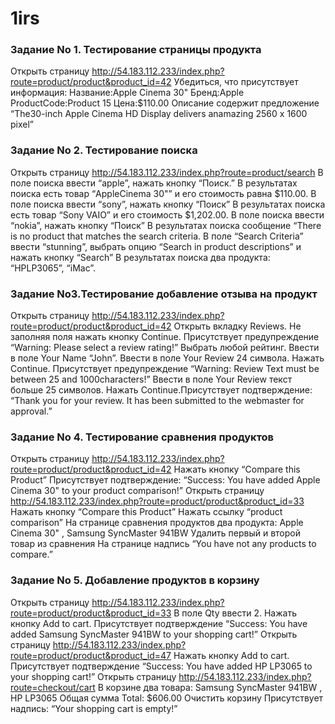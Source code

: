 # 1irs

### Задание No 1. Тестирование страницы продукта

Открыть страницу 
http://54.183.112.233/index.php?route=product/product&product_id=42 
Убедиться, что присутствует информация: 
Название:Apple Cinema 30" 
Бренд:Apple 
ProductCode:Product 15 
Цена:$110.00 
Описание содержит предложение “The30-inch Apple Cinema HD Display delivers anamazing 2560 x 1600 pixel”

### Задание No 2. Тестирование поиска

Открыть страницу 
http://54.183.112.233/index.php?route=product/search 
В поле поиска ввести “apple”, нажать кнопку “Поиск.” 
В результатах поиска есть товар “AppleCinema 30"” и его стоимость равна $110.00. 
В поле поиска ввести “sony”, нажать кнопку “Поиск” 
В результатах поиска есть товар “Sony VAIO” и его стоимость $1,202.00. 
В поле поиска ввести “nokia”, нажать кнопку “Поиск” 
В результатах поиска сообщение “There is no product that matches the search criteria. В поле “Search Criteria” ввести “stunning”, выбрать опцию “Search in product descriptions” и нажать кнопку “Search” В результатах поиска два продукта: “HPLP3065”, “iMac”.

### Задание No3.Тестирование добавление отзыва на продукт

Открыть страницу 
http://54.183.112.233/index.php?route=product/product&product_id=42 
Открыть вкладку Reviews. Не заполняя поля нажать кнопку Continue. 
Присутствует предупреждение “Warning: Please select a review rating!” 
Выбрать любой рейтинг. Ввести в поле Your Name “John”. Ввести в поле Your Review 24 символа. Нажать Continue. 
Присутствует предупреждение “Warning: Review Text must be between 25 and 1000characters!” Ввести в поле Your Review текст больше 25 символов. Нажать Continue.Присутствует подтверждение: “Thank you for your review. It has been submitted to the webmaster for approval.”

### Задание No 4. Тестирование сравнения продуктов

Открыть страницу 
http://54.183.112.233/index.php?route=product/product&product_id=42 
Нажать кнопку “Compare this Product” 
Присутствует подтверждение: “Success: You have added Apple Cinema 30" to your product comparison!” 
Открыть страницу http://54.183.112.233/index.php?route=product/product&product_id=33 
Нажать кнопку “Compare this Product” 
Нажать ссылку “product comparison” 
На странице сравнения продуктов два продукта: Apple Cinema 30" , Samsung SyncMaster 941BW 
Удалить первый и второй товар из сравнения 
На странице надпись “You have not any products to compare.”

### Задание No 5. Добавление продуктов в корзину

Открыть страницу 
http://54.183.112.233/index.php?route=product/product&product_id=33 
В поле Qty ввести 2. 
Нажать кнопку Add to cart. 
Присутствует подтверждение “Success: You have added Samsung SyncMaster 941BW to your shopping cart!” 
Открыть страницу 
http://54.183.112.233/index.php?route=product/product&product_id=47 
Нажать кнопку Add to cart. 
Присутствует подтверждение “Success: You have added HP LP3065 to your shopping cart!” 
Открыть страницу 
http://54.183.112.233/index.php?route=checkout/cart 
В корзине два товара: Samsung SyncMaster 941BW , HP LP3065 Общая сумма Total: $606.00 
Очистить корзину 
Присутствует надпись: “Your shopping cart is empty!”

